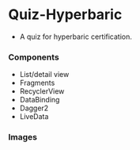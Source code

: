 # Quiz-Hyperbaric

- A quiz for hyperbaric certification.

### Components

- List/detail view
- Fragments
- RecyclerView
- DataBinding
- Dagger2
- LiveData

### Images

